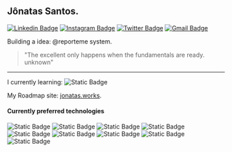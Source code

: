 ## Jônatas Santos.

[![Linkedin Badge](https://img.shields.io/badge/-Jonatas%20Santos-black?style=flat-square&logo=Linkedin&logoColor=white&link=https://www.linkedin.com/in/j%C3%B4natas-santos-9715a263/)](https://www.linkedin.com/in/j%C3%B4natas-santos-9715a263/)
[![Instagram Badge](https://img.shields.io/badge/-@jtsmsantos-black?style=flat-square&labelColor=black&logo=instagram&logoColor=white&link=https://www.instagram.com/jts.ms/)](https://www.instagram.com/jts.ms/)
[![Twitter Badge](https://img.shields.io/badge/-@jtsmsantos-black?style=flat-square&labelColor=black&logo=twitter&logoColor=white&link=https://twitter.com/jtsmsantos)](https://twitter.com/jtsmsantos)
[![Gmail Badge](https://img.shields.io/badge/-jts.msantos@gmail.com-black?style=flat-square&logo=Gmail&logoColor=white&link=mailto:jts.msantos@gmail.com)](mailto:jts.msantos@gmail.com)

Building a idea: @reporteme system.

> "The excellent only happens when the fundamentals are ready. unknown"

------------
I currently learning: ![Static Badge](https://img.shields.io/badge/NextJS-F7DF1E?logo=nextdotjs&logoColor=wite&color=black)

My Roadmap site: [jonatas.works](https://jonatas.works/).

#### Currently preferred technologies

![Static Badge](https://img.shields.io/badge/Java-F7DF1E?logo=openjdk&logoColor=wite&color=black)
![Static Badge](https://img.shields.io/badge/JavaScript-F7DF1E?logo=javascript&logoColor=w&color=black)
![Static Badge](https://img.shields.io/badge/Node-F7DF1E?logo=nodedotjs&logoColor=wite&color=black)
![Static Badge](https://img.shields.io/badge/Typescript-F7DF1E?logo=typescript&logoColor=wite&color=black)
![Static Badge](https://img.shields.io/badge/Angular-DD0031?&logo=angular&logoColor=red&color=black)
![Static Badge](https://img.shields.io/badge/NestJS-DD0031?&logo=NestJS&logoColor=red&color=black)
![Static Badge](https://img.shields.io/badge/React-F7DF1E?logo=React&logoColor=blue&color=black)
![Static Badge](https://img.shields.io/badge/React%20Native-F7DF1E?logo=React&logoColor=blue&color=black)
![Static Badge](https://img.shields.io/badge/NextJS-F7DF1E?logo=nextdotjs&logoColor=wite&color=black)
